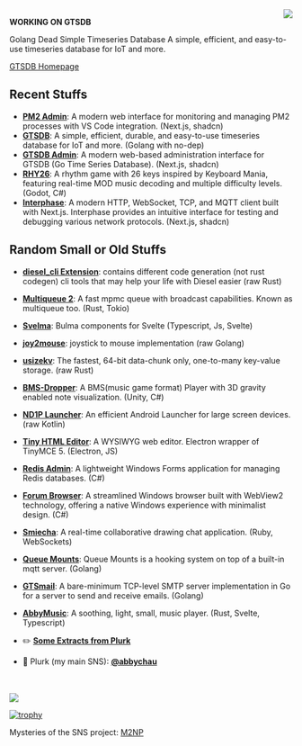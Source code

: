 <img align="right" src="https://github-readme-stats.vercel.app/api?username=abbychau&show_icons=true&hide_title=true" />



**WORKING ON GTSDB**

Golang Dead Simple Timeseries Database
A simple, efficient, and easy-to-use timeseries database for IoT and more.

[GTSDB Homepage](https://gtsdb.abby.md/)


## Recent Stuffs

- **[PM2 Admin](https://github.com/abbychau/pm2-admin)**: A modern web interface for monitoring and managing PM2 processes with VS Code integration. (Next.js, shadcn)
- **[GTSDB](https://gtsdb.abby.md/)**: A simple, efficient, durable, and easy-to-use timeseries database for IoT and more. (Golang with no-dep)
- **[GTSDB Admin](https://github.com/abbychau/gtsdb-admin)**: A modern web-based administration interface for GTSDB (Go Time Series Database). (Next.js, shadcn)
- **[RHY26](https://abbychau.itch.io/rhy26)**: A rhythm game with 26 keys inspired by Keyboard Mania, featuring real-time MOD music decoding and multiple difficulty levels. (Godot, C#)
- **[Interphase](https://github.com/abbychau/interphase)**: A modern HTTP, WebSocket, TCP, and MQTT client built with Next.js. Interphase provides an intuitive interface for testing and debugging various network protocols. (Next.js, shadcn)



## Random Small or Old Stuffs

- **[diesel_cli Extension](https://github.com/abbychau/diesel_cli_ext)**: contains different code generation (not rust codegen) cli tools that may help your life with Diesel easier (raw Rust)
- **[Multiqueue 2](https://github.com/abbychau/multiqueue2)**: A fast mpmc queue with broadcast capabilities. Known as multiqueue too. (Rust, Tokio)
- **[Svelma](https://github.com/c0bra/svelma)**: Bulma components for Svelte (Typescript, Js, Svelte)
- **[joy2mouse](https://github.com/abbychau/joy2mouse)**: joystick to mouse implementation (raw Golang)
- **[usizekv](https://github.com/abbychau/usize-kv)**: The fastest, 64-bit data-chunk only, one-to-many key-value storage. (raw Rust)
- **[BMS-Dropper](https://github.com/abbychau/BMS-Dropper)**: A BMS(music game format) Player with 3D gravity enabled note visualization. (Unity, C#)
- **[ND1P Launcher](https://github.com/abbychau/No-Drawer-One-Page-Launcher)**: An efficient Android Launcher for large screen devices. (raw Kotlin)
- **[Tiny HTML Editor](https://github.com/abbychau/tiny-html-editor)**: A WYSIWYG web editor. Electron wrapper of TinyMCE 5. (Electron, JS)
- **[Redis Admin](https://github.com/abbychau/RedisAdmin)**: A lightweight Windows Forms application for managing Redis databases. (C#)
- **[Forum Browser](https://github.com/abbychau/ForumBrowser)**: A streamlined Windows browser built with WebView2 technology, offering a native Windows experience with minimalist design. (C#)
- **[Smiecha](https://github.com/abbychau/smiecha)**: A real-time collaborative drawing chat application. (Ruby, WebSockets)
- **[Queue Mounts](https://github.com/abbychau/queue-mounts)**: Queue Mounts is a hooking system on top of a built-in mqtt server. (Golang)
- **[GTSmail](https://github.com/abbychau/gtsmail)**: A bare-minimum TCP-level SMTP server implementation in Go for a server to send and receive emails. (Golang)
- **[AbbyMusic](https://github.com/abbychau/AbbyMusic)**: A soothing, light, small, music player.  (Rust, Svelte, Typescript)



- :pencil2:	**[Some Extracts from Plurk](https://abby.md)**
- :star2:	Plurk (my main SNS): **[@abbychau](https://www.plurk.com/abbychau)**

<br />
<br />

<img src="https://images.plurk.com/lfYRPZ8iITn4jrENDmF66.jpg" />

[![trophy](https://github-profile-trophy.vercel.app/?username=ryo-ma)](https://github.com/ryo-ma/github-profile-trophy)


Mysteries of the SNS project:
[M2NP](https://github.com/m2np-Development-Group/m2npapp)


